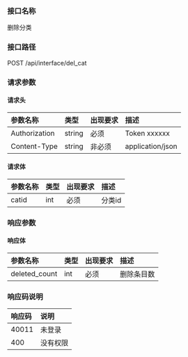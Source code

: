 ### 接口名称
删除分类

### 接口路径
POST /api/interface/del_cat

### 请求参数

#### 请求头

参数名称      | 类型   | 出现要求 | 描述
:-------------|:-------|:-------|:------------
Authorization | string | 必须     | Token xxxxxx
Content-Type  | string | 非必须   | application/json

#### 请求体

参数名称 | 类型 | 出现要求 | 描述
:--------|:-----|:-------|:----
catid    | int  | 必须     | 分类id

### 响应参数

#### 响应体

参数名称     | 类型 | 出现要求 | 描述
:------------|:-----|:-------|:-----
deleted_count | int  | 必须     | 删除条目数

### 响应码说明

响应码 | 说明
:------|:----
40011  | 未登录
400    | 没有权限